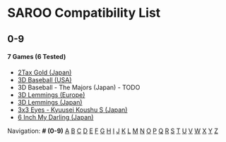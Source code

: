 # SAROO Compatibility List

## 0-9

#### 7 Games (6 Tested)

- [2Tax Gold (Japan)](../../Regions/Japan/T-4305G/01/README.md)
- [3D Baseball (USA)](../../Regions/USA/T-15906H/01/README.md)
- 3D Baseball - The Majors (Japan) - TODO
- [3D Lemmings (Europe)](../../Regions/Europe/T-11304H/01/README.md)
- [3D Lemmings (Japan)](../../Regions/Japan/T-15013G/01/README.md)
- [3x3 Eyes - Kyuusei Koushu S (Japan)](../../Regions/Japan/T-21301G/01/README.md)
- [6 Inch My Darling (Japan)](../../Regions/Japan/T-19721G/01/README.md)

Navigation:
**# (0-9)** [A](./A.md) [B](./B.md) [C](./C.md) [D](./D.md) [E](./E.md) [F](./F.md) [G](./G.md) [H](./H.md) [I](./I.md) [J](./J.md) [K](./K.md) [L](./L.md) [M](./M.md) [N](./N.md) [O](./O.md) [P](./P.md) [Q](./Q.md) [R](./R.md) [S](./S.md) [T](./T.md) [U](./U.md) [V](./V.md) [W](./W.md) [X](./X.md) [Y](./Y.md) [Z](./Z.md)
